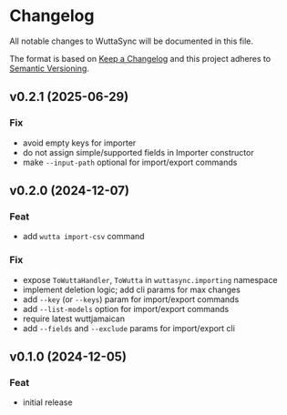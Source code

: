 
# Changelog
All notable changes to WuttaSync will be documented in this file.

The format is based on [Keep a Changelog](http://keepachangelog.com/en/1.0.0/)
and this project adheres to [Semantic Versioning](http://semver.org/spec/v2.0.0.html).

## v0.2.1 (2025-06-29)

### Fix

- avoid empty keys for importer
- do not assign simple/supported fields in Importer constructor
- make `--input-path` optional for import/export commands

## v0.2.0 (2024-12-07)

### Feat

- add `wutta import-csv` command

### Fix

- expose `ToWuttaHandler`, `ToWutta` in `wuttasync.importing` namespace
- implement deletion logic; add cli params for max changes
- add `--key` (or `--keys`) param for import/export commands
- add `--list-models` option for import/export commands
- require latest wuttjamaican
- add `--fields` and `--exclude` params for import/export cli

## v0.1.0 (2024-12-05)

### Feat

- initial release
